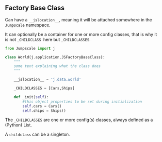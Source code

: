 
## Factory Base Class

Can have a `__jslocation__`, meaning it will be attached somewhere in the `Jumpscale` namespace.

It can optionally be a container for one or more config classes,
that is why it is not `_CHILDCLASS `here but `_CHILDCLASSES`.

```python
from Jumpscale import j

class World(j.application.JSFactoryBaseClass):
    """
    some text explaining what the class does
    """

    __jslocation__ = 'j.data.world'

    _CHILDCLASSES = [Cars,Ships]

    def _init(self):
        #this object properties to be set during initialization
        self.cars = Cars()
        self.ships = Ships()
```

The `_CHILDCLASSES` are one or more config(s) classes, always defined as a (Python) List.

A `childclass` can be a singleton.
